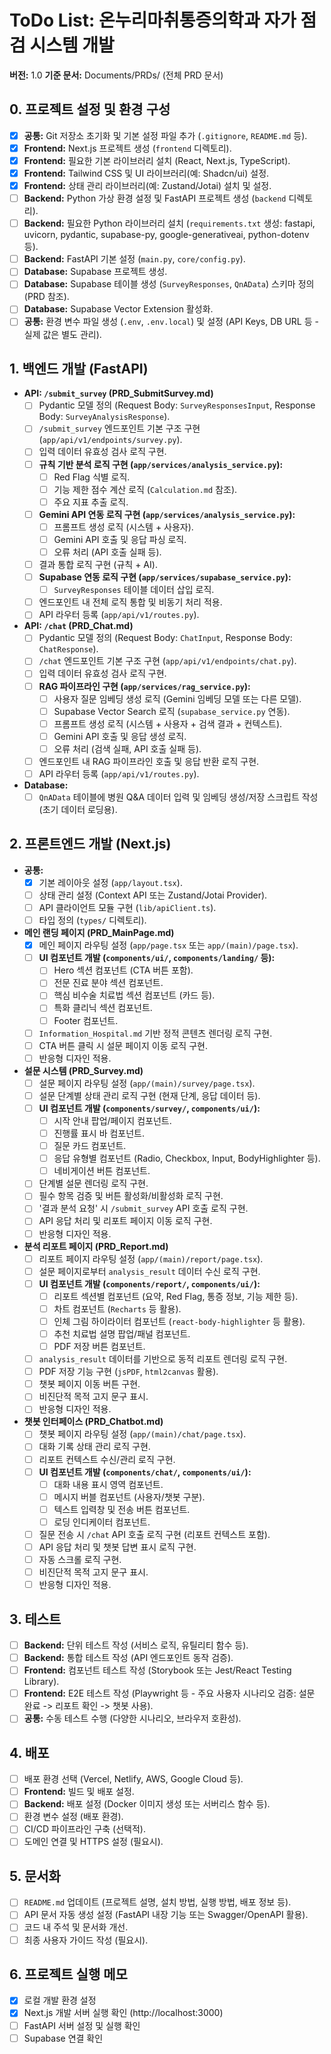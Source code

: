 # ToDo List: 온누리마취통증의학과 자가 점검 시스템 개발

**버전:** 1.0
**기준 문서:** Documents/PRDs/ (전체 PRD 문서)

## 0. 프로젝트 설정 및 환경 구성

-   [x] **공통:** Git 저장소 초기화 및 기본 설정 파일 추가 (`.gitignore`, `README.md` 등).
-   [x] **Frontend:** Next.js 프로젝트 생성 (`frontend` 디렉토리).
-   [x] **Frontend:** 필요한 기본 라이브러리 설치 (React, Next.js, TypeScript).
-   [x] **Frontend:** Tailwind CSS 및 UI 라이브러리(예: Shadcn/ui) 설정.
-   [x] **Frontend:** 상태 관리 라이브러리(예: Zustand/Jotai) 설치 및 설정.
-   [ ] **Backend:** Python 가상 환경 설정 및 FastAPI 프로젝트 생성 (`backend` 디렉토리).
-   [ ] **Backend:** 필요한 Python 라이브러리 설치 (`requirements.txt` 생성: fastapi, uvicorn, pydantic, supabase-py, google-generativeai, python-dotenv 등).
-   [ ] **Backend:** FastAPI 기본 설정 (`main.py`, `core/config.py`).
-   [ ] **Database:** Supabase 프로젝트 생성.
-   [ ] **Database:** Supabase 테이블 생성 (`SurveyResponses`, `QnAData`) 스키마 정의 (PRD 참조).
-   [ ] **Database:** Supabase Vector Extension 활성화.
-   [ ] **공통:** 환경 변수 파일 생성 (`.env`, `.env.local`) 및 설정 (API Keys, DB URL 등 - 실제 값은 별도 관리).

## 1. 백엔드 개발 (FastAPI)

-   **API: `/submit_survey` (PRD_SubmitSurvey.md)**
    -   [ ] Pydantic 모델 정의 (Request Body: `SurveyResponsesInput`, Response Body: `SurveyAnalysisResponse`).
    -   [ ] `/submit_survey` 엔드포인트 기본 구조 구현 (`app/api/v1/endpoints/survey.py`).
    -   [ ] 입력 데이터 유효성 검사 로직 구현.
    -   [ ] **규칙 기반 분석 로직 구현 (`app/services/analysis_service.py`):**
        -   [ ] Red Flag 식별 로직.
        -   [ ] 기능 제한 점수 계산 로직 (`Calculation.md` 참조).
        -   [ ] 주요 지표 추출 로직.
    -   [ ] **Gemini API 연동 로직 구현 (`app/services/analysis_service.py`):**
        -   [ ] 프롬프트 생성 로직 (시스템 + 사용자).
        -   [ ] Gemini API 호출 및 응답 파싱 로직.
        -   [ ] 오류 처리 (API 호출 실패 등).
    -   [ ] 결과 통합 로직 구현 (규칙 + AI).
    -   [ ] **Supabase 연동 로직 구현 (`app/services/supabase_service.py`):**
        -   [ ] `SurveyResponses` 테이블 데이터 삽입 로직.
    -   [ ] 엔드포인트 내 전체 로직 통합 및 비동기 처리 적용.
    -   [ ] API 라우터 등록 (`app/api/v1/routes.py`).
-   **API: `/chat` (PRD_Chat.md)**
    -   [ ] Pydantic 모델 정의 (Request Body: `ChatInput`, Response Body: `ChatResponse`).
    -   [ ] `/chat` 엔드포인트 기본 구조 구현 (`app/api/v1/endpoints/chat.py`).
    -   [ ] 입력 데이터 유효성 검사 로직 구현.
    -   [ ] **RAG 파이프라인 구현 (`app/services/rag_service.py`):**
        -   [ ] 사용자 질문 임베딩 생성 로직 (Gemini 임베딩 모델 또는 다른 모델).
        -   [ ] Supabase Vector Search 로직 (`supabase_service.py` 연동).
        -   [ ] 프롬프트 생성 로직 (시스템 + 사용자 + 검색 결과 + 컨텍스트).
        -   [ ] Gemini API 호출 및 응답 생성 로직.
        -   [ ] 오류 처리 (검색 실패, API 호출 실패 등).
    -   [ ] 엔드포인트 내 RAG 파이프라인 호출 및 응답 반환 로직 구현.
    -   [ ] API 라우터 등록 (`app/api/v1/routes.py`).
-   **Database:**
    -   [ ] `QnAData` 테이블에 병원 Q&A 데이터 입력 및 임베딩 생성/저장 스크립트 작성 (초기 데이터 로딩용).

## 2. 프론트엔드 개발 (Next.js)

-   **공통:**
    -   [x] 기본 레이아웃 설정 (`app/layout.tsx`).
    -   [ ] 상태 관리 설정 (Context API 또는 Zustand/Jotai Provider).
    -   [ ] API 클라이언트 모듈 구현 (`lib/apiClient.ts`).
    -   [ ] 타입 정의 (`types/` 디렉토리).
-   **메인 랜딩 페이지 (PRD_MainPage.md)**
    -   [x] 메인 페이지 라우팅 설정 (`app/page.tsx` 또는 `app/(main)/page.tsx`).
    -   [ ] **UI 컴포넌트 개발 (`components/ui/`, `components/landing/` 등):**
        -   [ ] Hero 섹션 컴포넌트 (CTA 버튼 포함).
        -   [ ] 전문 진료 분야 섹션 컴포넌트.
        -   [ ] 핵심 비수술 치료법 섹션 컴포넌트 (카드 등).
        -   [ ] 특화 클리닉 섹션 컴포넌트.
        -   [ ] Footer 컴포넌트.
    -   [ ] `Information_Hospital.md` 기반 정적 콘텐츠 렌더링 로직 구현.
    -   [ ] CTA 버튼 클릭 시 설문 페이지 이동 로직 구현.
    -   [ ] 반응형 디자인 적용.
-   **설문 시스템 (PRD_Survey.md)**
    -   [ ] 설문 페이지 라우팅 설정 (`app/(main)/survey/page.tsx`).
    -   [ ] 설문 단계별 상태 관리 로직 구현 (현재 단계, 응답 데이터 등).
    -   [ ] **UI 컴포넌트 개발 (`components/survey/`, `components/ui/`):**
        -   [ ] 시작 안내 팝업/페이지 컴포넌트.
        -   [ ] 진행률 표시 바 컴포넌트.
        -   [ ] 질문 카드 컴포넌트.
        -   [ ] 응답 유형별 컴포넌트 (Radio, Checkbox, Input, BodyHighlighter 등).
        -   [ ] 네비게이션 버튼 컴포넌트.
    -   [ ] 단계별 설문 렌더링 로직 구현.
    -   [ ] 필수 항목 검증 및 버튼 활성화/비활성화 로직 구현.
    -   [ ] '결과 분석 요청' 시 `/submit_survey` API 호출 로직 구현.
    -   [ ] API 응답 처리 및 리포트 페이지 이동 로직 구현.
    -   [ ] 반응형 디자인 적용.
-   **분석 리포트 페이지 (PRD_Report.md)**
    -   [ ] 리포트 페이지 라우팅 설정 (`app/(main)/report/page.tsx`).
    -   [ ] 설문 페이지로부터 `analysis_result` 데이터 수신 로직 구현.
    -   [ ] **UI 컴포넌트 개발 (`components/report/`, `components/ui/`):**
        -   [ ] 리포트 섹션별 컴포넌트 (요약, Red Flag, 통증 정보, 기능 제한 등).
        -   [ ] 차트 컴포넌트 (`Recharts` 등 활용).
        -   [ ] 인체 그림 하이라이터 컴포넌트 (`react-body-highlighter` 등 활용).
        -   [ ] 추천 치료법 설명 팝업/패널 컴포넌트.
        -   [ ] PDF 저장 버튼 컴포넌트.
    -   [ ] `analysis_result` 데이터를 기반으로 동적 리포트 렌더링 로직 구현.
    -   [ ] PDF 저장 기능 구현 (`jsPDF`, `html2canvas` 활용).
    -   [ ] 챗봇 페이지 이동 버튼 구현.
    -   [ ] 비진단적 목적 고지 문구 표시.
    -   [ ] 반응형 디자인 적용.
-   **챗봇 인터페이스 (PRD_Chatbot.md)**
    -   [ ] 챗봇 페이지 라우팅 설정 (`app/(main)/chat/page.tsx`).
    -   [ ] 대화 기록 상태 관리 로직 구현.
    -   [ ] 리포트 컨텍스트 수신/관리 로직 구현.
    -   [ ] **UI 컴포넌트 개발 (`components/chat/`, `components/ui/`):**
        -   [ ] 대화 내용 표시 영역 컴포넌트.
        -   [ ] 메시지 버블 컴포넌트 (사용자/챗봇 구분).
        -   [ ] 텍스트 입력창 및 전송 버튼 컴포넌트.
        -   [ ] 로딩 인디케이터 컴포넌트.
    -   [ ] 질문 전송 시 `/chat` API 호출 로직 구현 (리포트 컨텍스트 포함).
    -   [ ] API 응답 처리 및 챗봇 답변 표시 로직 구현.
    -   [ ] 자동 스크롤 로직 구현.
    -   [ ] 비진단적 목적 고지 문구 표시.
    -   [ ] 반응형 디자인 적용.

## 3. 테스트

-   [ ] **Backend:** 단위 테스트 작성 (서비스 로직, 유틸리티 함수 등).
-   [ ] **Backend:** 통합 테스트 작성 (API 엔드포인트 동작 검증).
-   [ ] **Frontend:** 컴포넌트 테스트 작성 (Storybook 또는 Jest/React Testing Library).
-   [ ] **Frontend:** E2E 테스트 작성 (Playwright 등 - 주요 사용자 시나리오 검증: 설문 완료 -> 리포트 확인 -> 챗봇 사용).
-   [ ] **공통:** 수동 테스트 수행 (다양한 시나리오, 브라우저 호환성).

## 4. 배포

-   [ ] 배포 환경 선택 (Vercel, Netlify, AWS, Google Cloud 등).
-   [ ] **Frontend:** 빌드 및 배포 설정.
-   [ ] **Backend:** 배포 설정 (Docker 이미지 생성 또는 서버리스 함수 등).
-   [ ] 환경 변수 설정 (배포 환경).
-   [ ] CI/CD 파이프라인 구축 (선택적).
-   [ ] 도메인 연결 및 HTTPS 설정 (필요시).

## 5. 문서화

-   [ ] `README.md` 업데이트 (프로젝트 설명, 설치 방법, 실행 방법, 배포 정보 등).
-   [ ] API 문서 자동 생성 설정 (FastAPI 내장 기능 또는 Swagger/OpenAPI 활용).
-   [ ] 코드 내 주석 및 문서화 개선.
-   [ ] 최종 사용자 가이드 작성 (필요시).

## 6. 프로젝트 실행 메모

-   [x] 로컬 개발 환경 설정
-   [x] Next.js 개발 서버 실행 확인 (http://localhost:3000)
-   [ ] FastAPI 서버 설정 및 실행 확인
-   [ ] Supabase 연결 확인 